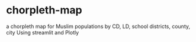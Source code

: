# chorpleth-map
a chorpleth map for Muslim populations by CD, LD, school districts, county, city Using streamlit and Plotly
